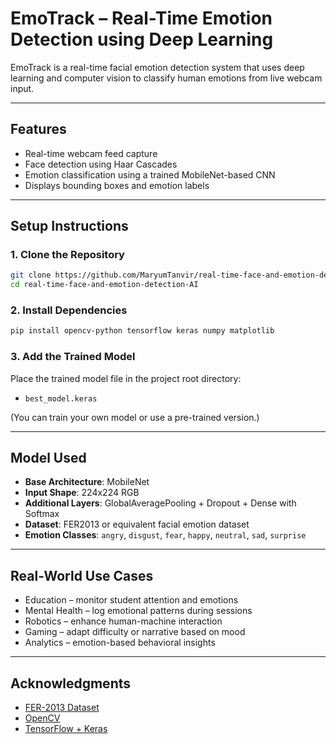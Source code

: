 # EmoTrack – Real-Time Emotion Detection using Deep Learning

EmoTrack is a real-time facial emotion detection system that uses deep learning and computer vision to classify human emotions from live webcam input.



---

## Features

- Real-time webcam feed capture  
- Face detection using Haar Cascades  
- Emotion classification using a trained MobileNet-based CNN  
- Displays bounding boxes and emotion labels  

---

## Setup Instructions

### 1. Clone the Repository

```bash
git clone https://github.com/MaryumTanvir/real-time-face-and-emotion-detection-AI.git
cd real-time-face-and-emotion-detection-AI
```

### 2. Install Dependencies

```bash
pip install opencv-python tensorflow keras numpy matplotlib
```

### 3. Add the Trained Model

Place the trained model file in the project root directory:

* `best_model.keras` 

(You can train your own model or use a pre-trained version.)

---

## Model Used

* **Base Architecture**: MobileNet 
* **Input Shape**: 224x224 RGB  
* **Additional Layers**: GlobalAveragePooling + Dropout + Dense with Softmax  
* **Dataset**: FER2013 or equivalent facial emotion dataset  
* **Emotion Classes**: `angry`, `disgust`, `fear`, `happy`, `neutral`, `sad`, `surprise`  

---

## Real-World Use Cases

* Education – monitor student attention and emotions  
* Mental Health – log emotional patterns during sessions  
* Robotics – enhance human-machine interaction  
* Gaming – adapt difficulty or narrative based on mood  
* Analytics – emotion-based behavioral insights  

---

## Acknowledgments

* [FER-2013 Dataset](https://www.kaggle.com/datasets/msambare/fer2013)  
* [OpenCV](https://opencv.org/)  
* [TensorFlow + Keras](https://www.tensorflow.org/)
